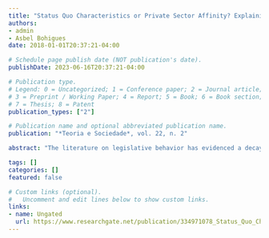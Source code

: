 ```yaml
---
title: "Status Quo Characteristics or Private Sector Affinity? Explaining Preferences for Safety Nets in Latin American Legislatures"
authors:
- admin
- Asbel Bohigues
date: 2018-01-01T20:37:21-04:00

# Schedule page publish date (NOT publication's date).
publishDate: 2023-06-16T20:37:21-04:00

# Publication type.
# Legend: 0 = Uncategorized; 1 = Conference paper; 2 = Journal article;
# 3 = Preprint / Working Paper; 4 = Report; 5 = Book; 6 = Book section;
# 7 = Thesis; 8 = Patent
publication_types: ["2"]

# Publication name and optional abbreviated publication name.
publication: "*Teoria e Sociedade*, vol. 22, n. 2"

abstract: "The literature on legislative behavior has evidenced a decay of partisanship around the world. In Latin America, where party systems are generally weak, this is a long-standing trend. However, it does not mean that legislators do not group themselves or assume identities to ease their cognitive formation of policy preferences. What shapes legislators’ attitudes toward safety net policies in Latin America? We test two hypotheses to predict these cues. First, descriptive representation. We assume that legislators who share a status-quo profile, ie older, wealthy, and highly-educated males, tend to share policy preferences. Second, business interests. We test whether having high-level jobs in the private sector and trusting employers’ organizations shape policy preferences. We conduct this investigation based on a dataset with interviews carried out with a large number of legislators from 17 Latin American countries. Our policies of interest are the ones that produce a stark cleavage in the region: The State’s role in the provision of a safety net to the poorer strata of the population. We confirm the first hypothesis and show that descriptive representation has a stronger predictive power of policy preferences than strong ties with the business sector at least when it comes to the selected policies."

tags: []
categories: []
featured: false

# Custom links (optional).
#   Uncomment and edit lines below to show custom links.
links:
- name: Ungated
  url: https://www.researchgate.net/publication/334971078_Status_Quo_Characteristics_or_Private_Sector_Affinity_Explaining_Preferences_for_Safety_Nets_in_Latin_American_Legislatures
---
```

